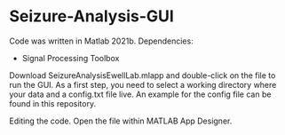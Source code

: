 # Seizure-Analysis-GUI

Code was written in Matlab 2021b. Dependencies:
* Signal Processing Toolbox

Download SeizureAnalysisEwellLab.mlapp and double-click on the file to run the GUI. 
As a first step, you need to select a working directory where your data and a config.txt file live. An example for the config file can be found in this repository.

Editing the code. Open the file within MATLAB App Designer.

